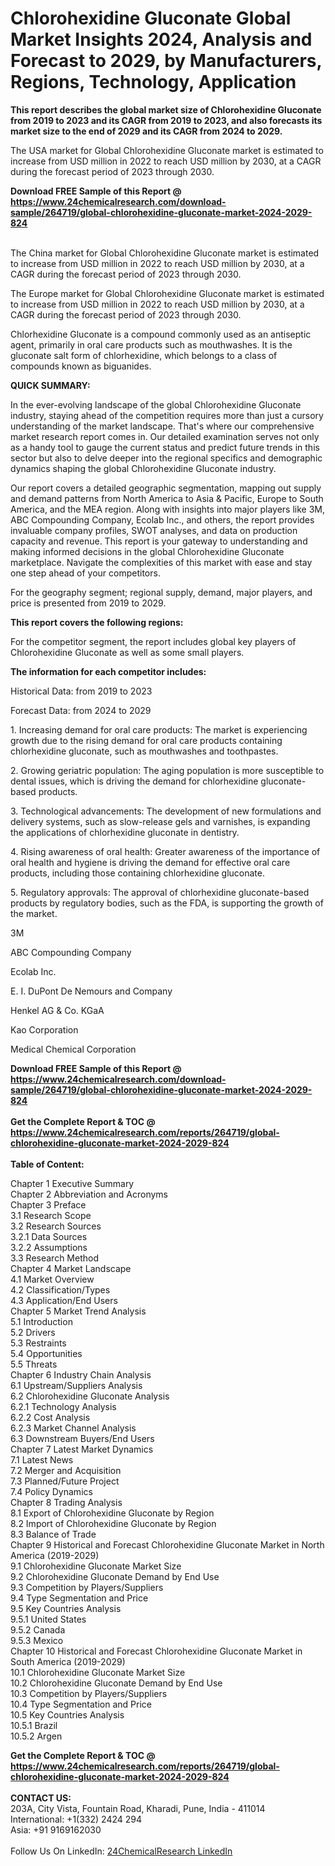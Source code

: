 <h1>Chlorohexidine Gluconate Global Market Insights 2024, Analysis and Forecast to 2029, by Manufacturers, Regions, Technology, Application</h1><p><strong>This report describes the global market size of Chlorohexidine Gluconate from 2019 to 2023 and its CAGR from 2019 to 2023, and also forecasts its market size to the end of 2029 and its CAGR from 2024 to 2029.</strong></p><p>
</p><p>The USA market for Global Chlorohexidine Gluconate market is estimated to increase from USD million in 2022 to reach USD million by 2030, at a CAGR during the forecast period of 2023 through 2030.</p><div><b>Download FREE Sample of this Report @ 
            <a href="https://www.24chemicalresearch.com/download-sample/264719/global-chlorohexidine-gluconate-market-2024-2029-824">
            https://www.24chemicalresearch.com/download-sample/264719/global-chlorohexidine-gluconate-market-2024-2029-824</a></b></div><br><p>
</p><p>The China market for Global Chlorohexidine Gluconate market is estimated to increase from USD million in 2022 to reach USD million by 2030, at a CAGR during the forecast period of 2023 through 2030.</p><p>
</p><p>The Europe market for Global Chlorohexidine Gluconate market is estimated to increase from USD million in 2022 to reach USD million by 2030, at a CAGR during the forecast period of 2023 through 2030.</p><p>
</p><p>Chlorhexidine Gluconate is a compound commonly used as an antiseptic agent, primarily in oral care products such as mouthwashes. It is the gluconate salt form of chlorhexidine, which belongs to a class of compounds known as biguanides.</p><p>
</p><p>
<strong>QUICK SUMMARY:</strong></p><p>
In the ever-evolving landscape of the global Chlorohexidine Gluconate industry, staying ahead of the competition requires more than just a cursory understanding of the market landscape. That's where our comprehensive market research report comes in. Our detailed examination serves not only as a handy tool to gauge the current status and predict future trends in this sector but also to delve deeper into the regional specifics and demographic dynamics shaping the global Chlorohexidine Gluconate industry.</p><p>
</p><p>
Our report covers a detailed geographic segmentation, mapping out supply and demand patterns from North America to Asia &amp; Pacific, Europe to South America, and the MEA region. Along with insights into major players like 3M, ABC Compounding Company, Ecolab Inc., and others, the report provides invaluable company profiles, SWOT analyses, and data on production capacity and revenue. This report is your gateway to understanding and making informed decisions in the global Chlorohexidine Gluconate marketplace. Navigate the complexities of this market with ease and stay one step ahead of your competitors.</p><p>
</p><p>
For the geography segment; regional supply, demand, major players, and price is presented from 2019 to 2029.</p><p>
</p><p>
<strong>This report covers the following regions:</strong></p><p>
</p><p>
</p><p>
For the competitor segment, the report includes global key players of Chlorohexidine Gluconate as well as some small players.</p><p>
</p><p>
<strong>The information for each competitor includes:</strong></p><p>
</p><p>
</p><p>
</p><p>
Historical Data: from 2019 to 2023</p><p>
Forecast Data: from 2024 to 2029</p><p>
</p><p>
1. Increasing demand for oral care products: The market is experiencing growth due to the rising demand for oral care products containing chlorhexidine gluconate, such as mouthwashes and toothpastes.</p><p>
2. Growing geriatric population: The aging population is more susceptible to dental issues, which is driving the demand for chlorhexidine gluconate-based products.</p><p>
3. Technological advancements: The development of new formulations and delivery systems, such as slow-release gels and varnishes, is expanding the applications of chlorhexidine gluconate in dentistry.</p><p>
4. Rising awareness of oral health: Greater awareness of the importance of oral health and hygiene is driving the demand for effective oral care products, including those containing chlorhexidine gluconate.</p><p>
5. Regulatory approvals: The approval of chlorhexidine gluconate-based products by regulatory bodies, such as the FDA, is supporting the growth of the market.</p><p>
</p><p>
3M</p><p>
ABC Compounding Company</p><p>
Ecolab Inc.</p><p>
E. I. DuPont De Nemours and Company</p><p>
Henkel AG &amp; Co. KGaA</p><p>
Kao Corporation</p><p>
Medical Chemical Corporation</p><div><b>Download FREE Sample of this Report @ 
            <a href="https://www.24chemicalresearch.com/download-sample/264719/global-chlorohexidine-gluconate-market-2024-2029-824">
            https://www.24chemicalresearch.com/download-sample/264719/global-chlorohexidine-gluconate-market-2024-2029-824</a></b></div><br><div><b>Get the Complete Report & TOC @ 
            <a href="https://www.24chemicalresearch.com/reports/264719/global-chlorohexidine-gluconate-market-2024-2029-824">
            https://www.24chemicalresearch.com/reports/264719/global-chlorohexidine-gluconate-market-2024-2029-824</a></b></div><br>
            <b>Table of Content:</b><p>Chapter 1 Executive Summary<br />
Chapter 2 Abbreviation and Acronyms<br />
Chapter 3 Preface<br />
3.1 Research Scope<br />
3.2 Research Sources<br />
3.2.1 Data Sources<br />
3.2.2 Assumptions<br />
3.3 Research Method<br />
Chapter 4 Market Landscape<br />
4.1 Market Overview<br />
4.2 Classification/Types<br />
4.3 Application/End Users<br />
Chapter 5 Market Trend Analysis<br />
5.1 Introduction<br />
5.2 Drivers<br />
5.3 Restraints<br />
5.4 Opportunities<br />
5.5 Threats<br />
Chapter 6 Industry Chain Analysis<br />
6.1 Upstream/Suppliers Analysis<br />
6.2 Chlorohexidine Gluconate Analysis<br />
6.2.1 Technology Analysis<br />
6.2.2 Cost Analysis<br />
6.2.3 Market Channel Analysis<br />
6.3 Downstream Buyers/End Users<br />
Chapter 7 Latest Market Dynamics<br />
7.1 Latest News<br />
7.2 Merger and Acquisition<br />
7.3 Planned/Future Project<br />
7.4 Policy Dynamics<br />
Chapter 8 Trading Analysis<br />
8.1 Export of Chlorohexidine Gluconate by Region<br />
8.2 Import of Chlorohexidine Gluconate by Region<br />
8.3 Balance of Trade<br />
Chapter 9 Historical and Forecast Chlorohexidine Gluconate Market in North America (2019-2029)<br />
9.1 Chlorohexidine Gluconate Market Size<br />
9.2 Chlorohexidine Gluconate Demand by End Use<br />
9.3 Competition by Players/Suppliers<br />
9.4 Type Segmentation and Price<br />
9.5 Key Countries Analysis<br />
9.5.1 United States<br />
9.5.2 Canada<br />
9.5.3 Mexico<br />
Chapter 10 Historical and Forecast Chlorohexidine Gluconate Market in South America (2019-2029)<br />
10.1 Chlorohexidine Gluconate Market Size<br />
10.2 Chlorohexidine Gluconate Demand by End Use<br />
10.3 Competition by Players/Suppliers<br />
10.4 Type Segmentation and Price<br />
10.5 Key Countries Analysis<br />
10.5.1 Brazil<br />
10.5.2 Argen</p><div><b>Get the Complete Report & TOC @ 
            <a href="https://www.24chemicalresearch.com/reports/264719/global-chlorohexidine-gluconate-market-2024-2029-824">
            https://www.24chemicalresearch.com/reports/264719/global-chlorohexidine-gluconate-market-2024-2029-824</a></b></div><br><b>CONTACT US:</b><br>
            203A, City Vista, Fountain Road, Kharadi, Pune, India - 411014<br>
            International: +1(332) 2424 294<br>
            Asia: +91 9169162030 <br><br>
            Follow Us On LinkedIn: <a href="https://www.linkedin.com/company/24chemicalresearch/">24ChemicalResearch LinkedIn</a>
